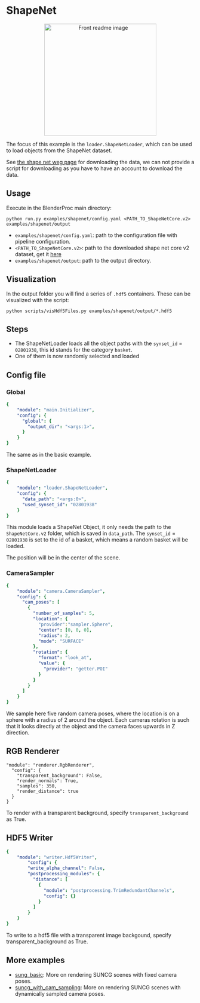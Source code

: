 # ShapeNet 

<p align="center">
<img src="rendering.jpg" alt="Front readme image" width=300>
</p>

The focus of this example is the `loader.ShapeNetLoader`, which can be used to load objects from the ShapeNet dataset.

See [the shape net weg page](http://www.shapenet.org/) for downloading the data, we can not provide a script for downloading as you have to have an account to download the data.

## Usage

Execute in the BlenderProc main directory:

```
python run.py examples/shapenet/config.yaml <PATH_TO_ShapeNetCore.v2> examples/shapenet/output
``` 

* `examples/shapenet/config.yaml`: path to the configuration file with pipeline configuration.
* `<PATH_TO_ShapeNetCore.v2>`: path to the downloaded shape net core v2 dataset, get it [here](http://www.shapenet.org/) 
* `examples/shapenet/output`: path to the output directory.

## Visualization

In the output folder you will find a series of `.hdf5` containers. These can be visualized with the script:

```
python scripts/visHdf5Files.py examples/shapenet/output/*.hdf5
``` 

## Steps

* The ShapeNetLoader loads all the object paths with the `synset_id` = `02801938`, this id stands for the category `basket`.
* One of them is now randomly selected and loaded 
 

## Config file

### Global

```yaml
{
    "module": "main.Initializer",
    "config": {
      "global": {
        "output_dir": "<args:1>",
      }
    }
}
```

The same as in the basic example.

### ShapeNetLoader 

```yaml
{
    "module": "loader.ShapeNetLoader",
    "config": {
      "data_path": "<args:0>",
      "used_synset_id": "02801938"
    }
}
```
This module loads a ShapeNet Object, it only needs the path to the `ShapeNetCore.v2` folder, which is saved in `data_path`.
The `synset_id` = `02801938` is set to the id of a basket, which means a random basket will be loaded.

The position will be in the center of the scene.

### CameraSampler

```yaml
{
    "module": "camera.CameraSampler",
    "config": {
      "cam_poses": [
        {
          "number_of_samples": 5,
          "location": {
            "provider":"sampler.Sphere",
            "center": [0, 0, 0],
            "radius": 2,
            "mode": "SURFACE"
          },
          "rotation": {
            "format": "look_at",
            "value": {
              "provider": "getter.POI"
            }
          }
        }
      ]
    }
}
```

We sample here five random camera poses, where the location is on a sphere with a radius of 2 around the object. 
Each cameras rotation is such that it looks directly at the object and the camera faces upwards in Z direction.


## RGB Renderer
```
"module": "renderer.RgbRenderer",
  "config": {
    "transparent_background": False,
    "render_normals": True,
    "samples": 350,
    "render_distance": true
  }
}
```
To render with a transparent background, specify `transparent_background` as True. 


## HDF5 Writer

```yaml
{
    "module": "writer.Hdf5Writer",
        "config": {
        "write_alpha_channel": False,
        "postprocessing_modules": {
          "distance": [
            {
              "module": "postprocessing.TrimRedundantChannels",
              "config": {}
            }
          ]
        }
    }
}
```
To write to a hdf5 file with a transparent image backgound, specify transparent_background as True.

## More examples

* [sung_basic](../suncg_basic): More on rendering SUNCG scenes with fixed camera poses.
* [suncg_with_cam_sampling](../suncg_with_cam_sampling): More on rendering SUNCG scenes with dynamically sampled camera poses.

